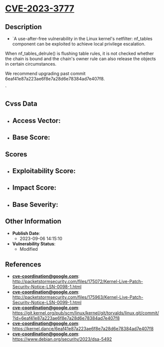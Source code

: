 
# [CVE-2023-3777](http://packetstormsecurity.com/files/175072/Kernel-Live-Patch-Security-Notice-LSN-0098-1.html)

## Description

- `A use-after-free vulnerability in the Linux kernel's netfilter: nf_tables component can be exploited to achieve local privilege escalation.

When nf_tables_delrule() is flushing table rules, it is not checked whether the chain is bound and the chain's owner rule can also release the objects in certain circumstances.

We recommend upgrading past commit 6eaf41e87a223ae6f8e7a28d6e78384ad7e407f8.

`

## Cvss Data

- **Access Vector**:
  - 
- **Base Score**:
  - 

## Scores

- **Exploitability Score**:
  - 
- **Impact Score**:
  - 
- **Base Severity**:
  - 

## Other Information

- **Publish Date**:
  - 2023-09-06 14:15:10
- **Vulnerability Status**:
  - Modified

## References

- **cve-coordination@google.com**: http://packetstormsecurity.com/files/175072/Kernel-Live-Patch-Security-Notice-LSN-0098-1.html
- **cve-coordination@google.com**: http://packetstormsecurity.com/files/175963/Kernel-Live-Patch-Security-Notice-LSN-0099-1.html
- **cve-coordination@google.com**: https://git.kernel.org/pub/scm/linux/kernel/git/torvalds/linux.git/commit/?id=6eaf41e87a223ae6f8e7a28d6e78384ad7e407f8
- **cve-coordination@google.com**: https://kernel.dance/6eaf41e87a223ae6f8e7a28d6e78384ad7e407f8
- **cve-coordination@google.com**: https://www.debian.org/security/2023/dsa-5492

